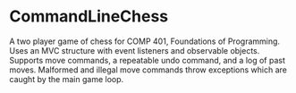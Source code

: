 # CommandLineChess
A two player game of chess for COMP 401, Foundations of Programming. Uses an MVC structure with event listeners and observable objects. Supports move commands, a repeatable undo command, and a log of past moves. Malformed and illegal move commands throw exceptions which are caught by the main game loop. 

